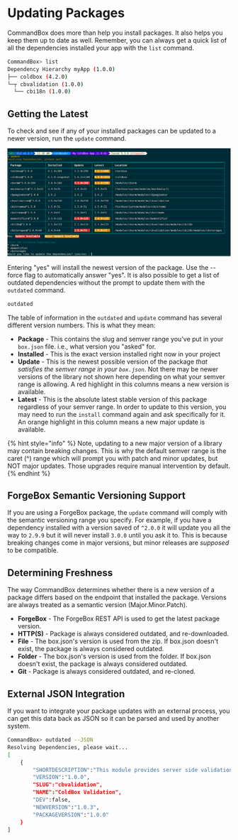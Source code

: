 # Updating Packages

CommandBox does more than help you install packages. It also helps you keep them up to date as well. Remember, you can always get a quick list of all the dependencies installed your app with the `list` command.

```bash
CommandBox> list
Dependency Hierarchy myApp (1.0.0)
├── coldbox (4.2.0)
└─┬ cbvalidation (1.0.0)
  └── cbi18n (1.0.0)
```

## Getting the Latest

To check and see if any of your installed packages can be updated to a newer version, run the `update` command.

![update command](../.gitbook/assets/image%20%2819%29.png)

Entering "yes" will install the newest version of the package. Use the --force flag to automatically answer "yes". It is also possible to get a list of outdated dependencies without the prompt to update them with the `outdated` command.

```bash
outdated
```

The table of information in the `outdated` and `update` command has several different version numbers.  This is what they mean:

* **Package** - This contains the slug and semver range you've put in your `box.json` file.  i.e., what version you "asked" for.
* **Installed** - This is the exact version installed right now in your project
* **Update** - This is the newest possible version of the package _that satisfies the semver range in your `box.json`_.  Not there may be newer versions of the library not shown here depending on what your semver range is allowing.  A red highlight in this columns means a new version is available.
* **Latest** - This is the absolute latest stable version of this package regardless of your semver range.  In order to update to this version, you may need to run the `install` command again and ask specifically for it.  An orange highlight in this column means a new major update is available.

{% hint style="info" %}
Note, updating to a new major version of a library may contain breaking changes. This is why the default semver range is the caret \(^\) range which will prompt you with patch and minor updates, but NOT major updates.  Those upgrades require manual intervention by default.
{% endhint %}

## ForgeBox Semantic Versioning Support

If you are using a ForgeBox package, the `update` command will comply with the semantic versioning range you specify. For example, if you have a dependency installed with a version saved of `^2.0.0` it will update you all the way to `2.9.9` but it will never install `3.0.0` until you ask it to. This is because breaking changes come in major versions, but minor releases are _supposed_ to be compatible.

## Determining Freshness

The way CommandBox determines whether there is a new version of a package differs based on the endpoint that installed the package. Versions are always treated as a semantic version \(Major.Minor.Patch\).

* **ForgeBox** - The ForgeBox REST API is used to get the latest package version.
* **HTTP\(S\)** - Package is always considered outdated, and re-downloaded.
* **File**  - The box.json's version is used from the zip. If box.json doesn't exist, the package is always considered outdated.
* **Folder** - The box.json's version is used from the folder. If box.json doesn't exist, the package is always considered outdated.
* **Git** - Package is always considered outdated, and re-cloned.

## External JSON Integration

If you want to integrate your package updates with an external process, you can get this data back as JSON so it can be parsed and used by another system.

```bash
CommandBox> outdated --JSON
Resolving Dependencies, please wait...
[
    {
        "SHORTDESCRIPTION":"This module provides server side validation to ColdBox applications",
        "VERSION":"1.0.0",
        "SLUG":"cbvalidation",
        "NAME":"ColdBox Validation",
        "DEV":false,
        "NEWVERSION":"1.0.3",
        "PACKAGEVERSION":"1.0.0"
    }
]
```

